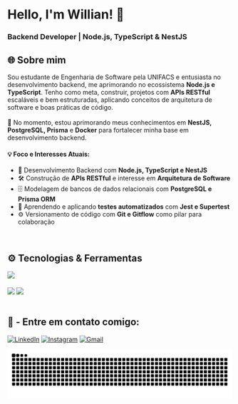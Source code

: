 <h1 align="left">Hello, I'm Willian! 👋</h1>
<h3 align="left">Backend Developer | Node.js, TypeScript & NestJS</h3>

## 🌐 Sobre mim

<p>
  Sou estudante de Engenharia de Software pela UNIFACS e entusiasta no desenvolvimento backend, me aprimorando no ecossistema <strong>Node.js e TypeScript</strong>. Tenho como meta, construir, projetos com <strong>APIs RESTful</strong> escaláveis e bem estruturadas, aplicando conceitos de arquitetura de software e boas práticas de código.
  <br><br>
  🌱 No momento, estou aprimorando meus conhecimentos em <b>NestJS, PostgreSQL, Prisma</b> e <b>Docker</b> para fortalecer minha base em desenvolvimento backend.
</p>

#### 💡 Foco e Interesses Atuais:
- 🚀 Desenvolvimento Backend com **Node.js, TypeScript e NestJS**
- 🛠️ Construção de **APIs RESTful** e interesse em **Arquitetura de Software**
- 🗄️ Modelagem de bancos de dados relacionais com **PostgreSQL e Prisma ORM**
- 🧪 Aprendendo e aplicando **testes automatizados** com **Jest e Supertest**
- ⚙️ Versionamento de código com **Git e Gitflow** como pilar para colaboração

</div>
<br>

## ⚙️ Tecnologias & Ferramentas  


<div align="left">
  <img src="https://skillicons.dev/icons?i=ts,nodejs,nestjs,nextjs,react,postgresql,prisma,docker,git,jest,linux,vscode" />
</div>

<br>

<div align="left">

<img height="180em" src="https://github-readme-stats.vercel.app/api?username=willianfigueiredodev&show_icons=true&theme=merko&count_private=true"/>

<img height="180em" src="https://github-readme-stats.vercel.app/api/top-langs/?username=willianfigueiredodev&layout=compact&langs_count=7&theme=merko&count_private=false"/>

</div>

<br>

<h2 align="left"> 
  🔗 - Entre em contato comigo:
</h2>

<div align="left"> 

<a href="https://www.linkedin.com/in/willianfigueiredodev/" target="_blank"><img src="https://img.shields.io/badge/-LinkedIn-0A66C2?style=for-the-badge&logo=linkedin&logoColor=white" alt="LinkedIn"></a>
<a href="https://www.instagram.com/willianfigueiredodev/" target="_blank"><img src="https://img.shields.io/badge/-Instagram-E4405F?style=for-the-badge&logo=instagram&logoColor=white" alt="Instagram"></a>
<a href="mailto:willianfigueiredodev@gmail.com" target="_blank"><img src="https://img.shields.io/badge/-Gmail-D14836?style=for-the-badge&logo=gmail&logoColor=white" alt="Gmail"></a>

</div>

<p align="center">
  <img src="https://raw.githubusercontent.com/willianfigueiredodev/willianfigueiredodev/output/github-contribution-grid-snake-dark.svg" alt="snake gif" />
</p>
